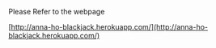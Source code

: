 Please Refer to the webpage

[http://anna-ho-blackjack.herokuapp.com/](http://anna-ho-blackjack.herokuapp.com/)